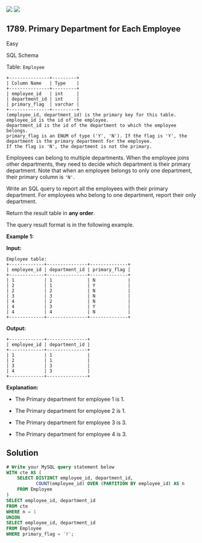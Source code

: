 [![](https://img.shields.io/github/stars/javadev/LeetCode-in-Kotlin?label=Stars&style=flat-square)](https://github.com/javadev/LeetCode-in-Kotlin)
[![](https://img.shields.io/github/forks/javadev/LeetCode-in-Kotlin?label=Fork%20me%20on%20GitHub%20&style=flat-square)](https://github.com/javadev/LeetCode-in-Kotlin/fork)

## 1789\. Primary Department for Each Employee

Easy

SQL Schema

Table: `Employee`

    +---------------+---------+
    | Column Name   | Type    |
    +---------------+---------+
    | employee_id   | int     |
    | department_id | int     |
    | primary_flag  | varchar |
    +---------------+---------+
    (employee_id, department_id) is the primary key for this table.
    employee_id is the id of the employee.
    department_id is the id of the department to which the employee belongs.
    primary_flag is an ENUM of type ('Y', 'N'). If the flag is 'Y', the department is the primary department for the employee.
    If the flag is 'N', the department is not the primary. 

Employees can belong to multiple departments. When the employee joins other departments, they need to decide which department is their primary department. Note that when an employee belongs to only one department, their primary column is `'N'`.

Write an SQL query to report all the employees with their primary department. For employees who belong to one department, report their only department.

Return the result table in **any order**.

The query result format is in the following example.

**Example 1:**

**Input:**

    Employee table:
    +-------------+---------------+--------------+
    | employee_id | department_id | primary_flag |
    +-------------+---------------+--------------+
    | 1           | 1             | N            |
    | 2           | 1             | Y            |
    | 2           | 2             | N            |
    | 3           | 3             | N            |
    | 4           | 2             | N            |
    | 4           | 3             | Y            |
    | 4           | 4             | N            |
    +-------------+---------------+--------------+

**Output:**

    +-------------+---------------+
    | employee_id | department_id |
    +-------------+---------------+
    | 1           | 1             |
    | 2           | 1             |
    | 3           | 3             |
    | 4           | 3             |
    +-------------+---------------+

**Explanation:**

- The Primary department for employee 1 is 1.

- The Primary department for employee 2 is 1.

- The Primary department for employee 3 is 3.

- The Primary department for employee 4 is 3.

## Solution

```sql
# Write your MySQL query statement below
WITH cte AS (
    SELECT DISTINCT employee_id, department_id,
           COUNT(employee_id) OVER (PARTITION BY employee_id) AS n
    FROM Employee
)
SELECT employee_id, department_id
FROM cte
WHERE n = 1
UNION
SELECT employee_id, department_id
FROM Employee
WHERE primary_flag = 'Y';
```